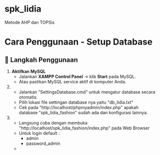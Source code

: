 # spk_lidia
Metode AHP dan TOPSis







# Cara Penggunaan - Setup Database
## 🚀 Langkah Penggunaan
1. **Aktifkan MySQL**
   - Jalankan **XAMPP Control Panel** → klik **Start** pada MySQL.
   - Atau pastikan MySQL service aktif di komputer Anda.
2. - Jalankan "SettingsDatabase.cmd" untuk mengatur database secara otomatis.
   - Pilih lokasi file settingan database nya yaitu "db_lidia.txt"
   - Cek pada "http://localhost/phpmyadmin/index.php" apakah database "spk_lidia_fashion" sudah ada dan konfigurasi lainnya.
3. - Langsung coba dengan membuka "http://localhost/spk_lidia_fashion/index.php" pada Web Browser
   - Untuk login default :
     - admin
     - password_admin
   - 
